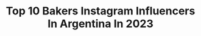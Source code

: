 ---
title: Top 10 Bakers Instagram Influencers In Argentina In 2023
description: >-
  Find top bakers Instagram influencers in Argentina in 2023. Most popular hashtags: #pan #tarta #cake #bread.
platform: Instagram
hits: 44
text_top: Discover the best Instagram influencers on inBeat.
text_bottom: inBeat has 44 Instagram influencers like this in Argentina for you to collaborate.
profiles:
  - username: "paz_baker"
    fullname: >-
      Paz Baker
    bio: >-
      Baking in Buenos Aires! Pedidos a @bakingismybusiness Encontrá mis recetas en historias destacadas y en mi canal de YouTube Paz Baker 🍰
    location: "Argentina"
    followers: 28167
    engagement: 543
    commentsToLikes: 0.041453
    id: ck5zubamh21ir0i14pvozeoxx
    verified: false
    hashtags: "#youtube, #harrypotter, #cake, #brownies"
  - username: "germantorres.pan"
    fullname: >-
      Germán Torres
    bio: >-
      Baker/ @delirante.centeno. ex@salvajebakery. Proyectando @lavalientepan.
    location: "Argentina"
    followers: 30958
    engagement: 328
    commentsToLikes: 0.054132
    id: ck0uadxg8c2vf0i19hykd9n23
    verified: false
    hashtags: ""
  - username: "olga_vila"
    fullname: >-
      Olga Vila | Food Stylist
    bio: >-
      Food & drink Stylist | Recipe developer Mis trabajos en @olga_foodstyler Mis servicios Olgavila.com. Mis recetas pepitagreens.com
    location: "Argentina"
    followers: 12466
    engagement: 511
    commentsToLikes: 0.128107
    id: ck5zu96tf1x310i14wlra1gbu
    verified: false
    hashtags: "#pepitagreens, #foodfluffer, #foodstyling, #cookmagazine"
  - username: "amasa.madre"
    fullname: >-
      Claudia Romero 🥖🇦🇷
    bio: >-
      🙋🏼Madre, panadera, diseñadora de interiores 🏡 recetas 🍞amasa madre 💆🏼estas en el horno💁🏼el horno no muerde 🙍🏼#tesacopanadera 😎 La Plata ❤️🍞🇦🇷
    location: "Argentina"
    followers: 241822
    engagement: 100
    commentsToLikes: 0.047332
    id: ck15pt14fzi9f0i19857jydag
    verified: false
    hashtags: "#pancasero, #foodporn, #amasamadre, #tarta"
  - username: "daro_1801"
    fullname: >-
      Daro Rodriguez
    bio: >-
      Lic. En Gastronomía-UADE. Pastelería Docente en @iagastronomia
    location: "Argentina"
    followers: 9545
    engagement: 620
    commentsToLikes: 0.043090
    id: ckap42vec5lsv0i78irlldwjt
    verified: false
    hashtags: "#manteca, #croissant, #dough, #laminado"
  - username: "elcapipanadeiro"
    fullname: >-
      El Capi Panadeiro
    bio: >-
      #soypanadero Capitán de Navío en honrosa situación de retiro BsSc & MsSc en Computación Maestro Panadero/Pastelero/Chocolatier
    location: "Argentina"
    followers: 28534
    engagement: 87
    commentsToLikes: 0.082030
    id: ck5hd18rpkzef0i11ssjba2v9
    verified: false
    hashtags: "#pan, #bread, #aprendizajeencuarentena, #caracas"
  - username: "solitacohen"
    fullname: >-
      Solita Cohen
    bio: >-
      Art Consultant
    location: "Argentina"
    followers: 29198
    engagement: 95
    commentsToLikes: 0.040835
    id: ckaotzisay4jy0i786bqljxa2
    verified: false
    hashtags: "#noticias, #pintura, #news, #pinturas"
  - username: "hernanbakeoff"
    fullname: >-
      Hernan Lambertucci
    bio: >-
      40 años Finalista #bakeoff #argentina🇦🇷 Lic en Administración Postrero - Pastelero - 🍫🍨🍦 Pasión y Creatividad 😃😄😁
    location: "Argentina"
    followers: 68244
    engagement: 183
    commentsToLikes: 0.064467
    id: ck8t8fnqzka810j7863fklqfm
    verified: false
    hashtags: "#recipe, #food, #torta, #tart"
  - username: "eljuanpazurita"
    fullname: >-
      Juanpa se Mudó! ⬇️
    bio: >-
      Hubo un error en tu búsqueda. Prueba @juanpazurita 😜
    location: "Argentina"
    followers: 23976
    engagement: 259387
    commentsToLikes: 0.009919
    id: ck0tvo3dxc3rg0i19pju5mzpf
    verified: true
    hashtags: "#cuarentena, #quarantine"
  - username: "elianapedersen"
    fullname: >-
      𝙀𝙡𝙞𝙖𝙣𝙖 𝙋𝙚𝙙𝙚𝙧𝙨𝙚𝙣
    bio: >-
      🇧🇻| Vikinga en Argentina. 💡| Lo invisible CREA lo VISIBLE. Mi repostería saludable @nutrin.bakery
    location: "Argentina"
    followers: 5256
    engagement: 901
    commentsToLikes: 0.038289
    id: ck5cj1pkxtsr30i116qt2jxhc
    verified: false
    hashtags: "#capital, #travel, #viajar, #salta"
---